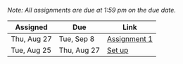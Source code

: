 _Note: All assignments are due at 1:59 pm on the due date._

Assigned      | Due         | Link
--------------|-------------|-----------
Thu, Aug 27   | Tue, Sep 8  | [Assignment 1](assignment1.html)
Tue, Aug 25   | Thu, Aug 27 | [Set up](a1setup.html)
